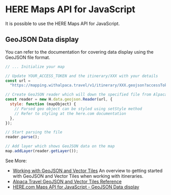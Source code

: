 [//]: # "Title: HERE Maps API for JavaScript"
[//]: # "Weight: 4"
[//]: # "Layout: 1-col"
[//]: # "TOC: false"

# HERE Maps API for JavaScript

It is possible to use the HERE Maps API for JavaScript.

## GeoJSON Data display

You can refer to the documentation for covering data display using the GeoJSON
file format.

```javascript
// ... Initialize your map

// Update YOUR_ACCESS_TOKEN and the itinerary/XXX with your details
const url =
  "https://mapping.withalpaca.travel/v1/itinerary/XXX.geojson?accessToken=YOUR_ACCESS_TOKEN";

// Create GeoJSON reader which will down the specified file from Alpaca Travel
const reader = new H.data.geojson.Reader(url, {
  style: function (mapObject) {
    // Parsed geo object can be styled using setStyle method
    // Refer to styling at the here.com documentation
  },
});

// Start parsing the file
reader.parse();

// Add layer which shows GeoJSON data on the map
map.addLayer(reader.getLayer());
```

See More:

- [Working with GeoJSON and Vector Tiles](/topics/itinerary/Working%20with%20GeoJSON%20and%20Vector%20Tiles/README.md)
  An overview to getting started with GeoJSON and Vector Tiles when working with
  itineraries.
- [Alpaca Travel GeoJSON and Vector Tiles Reference](/reference/itinerary/GeoJSON%20and%20Vector%20Tiles/README.md)
- [HERE.com Maps API for JavaScript - GeoJSON Data display](https://developer.here.com/documentation/examples/maps-js/data/display-geojson-on-map)
